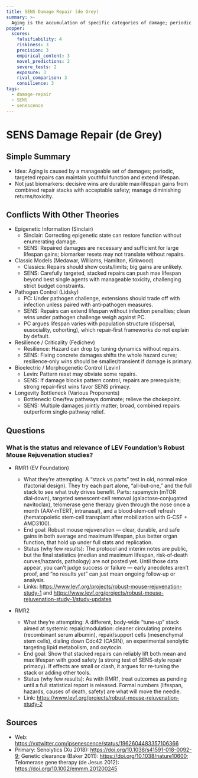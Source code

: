 ```yaml
---
title: SENS Damage Repair (de Grey)
summary: >-
  Aging is the accumulation of specific categories of damage; periodic repair of each category can maintain youthful function without needing to understand all upstream causes.
popper:
  scores:
    falsifiability: 4
    riskiness: 3
    precision: 3
    empirical_content: 3
    novel_predictions: 2
    severe_tests: 2
    exposure: 3
    rival_comparison: 3
    consilience: 3
tags:
  - damage-repair
  - SENS
  - senescence
---
```


# SENS Damage Repair (de Grey)

## Simple Summary

- Idea: Aging is caused by a manageable set of damages; periodic, targeted repairs can maintain youthful function and extend lifespan.
- Not just biomarkers: decisive wins are durable max‑lifespan gains from combined repair stacks with acceptable safety; manage diminishing returns/toxicity.

## Conflicts With Other Theories

<ul>
  <li>Epigenetic Information (Sinclair)
    <ul>
      <li>Sinclair: Correcting epigenetic state can restore function without enumerating damage.</li>
      <li>SENS: Repaired damages are necessary and sufficient for large lifespan gains; biomarker resets may not translate without repairs.</li>
    </ul>
  </li>
  <li>Classic Models (Medawar, Williams, Hamilton, Kirkwood)
    <ul>
      <li>Classics: Repairs should show costs/limits; big gains are unlikely.</li>
      <li>SENS: Carefully targeted, stacked repairs can push max lifespan beyond best single agents with manageable toxicity, challenging strict budget constraints.</li>
    </ul>
  </li>
  <li>Pathogen Control (Lidsky)
    <ul>
      <li>PC: Under pathogen challenge, extensions should trade off with infection unless paired with anti‑pathogen measures.</li>
      <li>SENS: Repairs can extend lifespan without infection penalties; clean wins under pathogen challenge weigh against PC.</li>
      <li>PC argues lifespan varies with population structure (dispersal, eusociality, cohorting), which repair‑first frameworks do not explain by default.</li>
    </ul>
  </li>
  <li>Resilience / Criticality (Fedichev)
    <ul>
      <li>Resilience: Hazard can drop by tuning dynamics without repairs.</li>
      <li>SENS: Fixing concrete damages shifts the whole hazard curve; resilience‑only wins should be smaller/transient if damage is primary.</li>
    </ul>
  </li>
  <li>Bioelectric / Morphogenetic Control (Levin)
    <ul>
      <li>Levin: Pattern reset may obviate some repairs.</li>
      <li>SENS: If damage blocks pattern control, repairs are prerequisite; strong repair‑first wins favor SENS primacy.</li>
    </ul>
  </li>
  <li>Longevity Bottleneck (Various Proponents)
    <ul>
      <li>Bottleneck: One/few pathways dominate; relieve the chokepoint.</li>
      <li>SENS: Multiple damages jointly matter; broad, combined repairs outperform single‑pathway relief.</li>
    </ul>
  </li>
</ul>

## Questions

### What is the status and relevance of LEV Foundation’s Robust Mouse Rejuvenation studies?

- RMR1 (EV Foundation)
  - What they’re attempting: A “stack vs parts” test in old, normal mice (factorial design). They try each part alone, “all‑but‑one,” and the full stack to see what truly drives benefit. Parts: rapamycin (mTOR dial‑down), targeted senescent‑cell removal (galactose‑conjugated navitoclax), telomerase gene therapy given through the nose once a month (AAV‑mTERT, intranasal), and a blood‑stem‑cell refresh (hematopoietic stem‑cell transplant after mobilization with G‑CSF + AMD3100).
  - End goal: Robust mouse rejuvenation — clear, durable, and safe gains in both average and maximum lifespan, plus better organ function, that hold up under full stats and replication.
  - Status (why few results): The protocol and interim notes are public, but the final statistics (median and maximum lifespan, risk‑of‑death curves/hazards, pathology) are not posted yet. Until those data appear, you can’t judge success or failure — early anecdotes aren’t proof, and “no results yet” can just mean ongoing follow‑up or analysis.
  - Links: https://www.levf.org/projects/robust-mouse-rejuvenation-study-1 and https://www.levf.org/projects/robust-mouse-rejuvenation-study-1/study-updates

- RMR2
  - What they’re attempting: A different, body‑wide “tune‑up” stack aimed at systemic repair/modulation: cleaner circulating proteins (recombinant serum albumin), repair/support cells (mesenchymal stem cells), dialing down Cdc42 (CASIN), an experimental senolytic targeting lipid metabolism, and oxytocin.
  - End goal: Show that stacked repairs can reliably lift both mean and max lifespan with good safety (a strong test of SENS‑style repair primacy). If effects are small or clash, it argues for re‑tuning the stack or adding other tools.
  - Status (why few results): As with RMR1, treat outcomes as pending until a full statistical report is released. Formal numbers (lifespan, hazards, causes of death, safety) are what will move the needle.
  - Link: https://www.levf.org/projects/robust-mouse-rejuvenation-study-2

## Sources

- Web: https://vxtwitter.com/jpsenescence/status/1962604483357106366
- Primary: Senolytics (Xu 2018): https://doi.org/10.1038/s41591-018-0092-9; Genetic clearance (Baker 2011): https://doi.org/10.1038/nature10600; Telomerase gene therapy (de Jesus 2012): https://doi.org/10.1002/emmm.201200245
